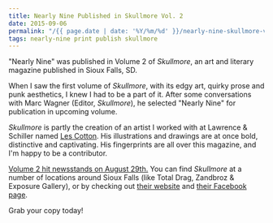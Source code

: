 ```yaml
---
title: Nearly Nine Published in Skullmore Vol. 2
date: 2015-09-06
permalink: "/{{ page.date | date: '%Y/%m/%d' }}/nearly-nine-skullmore-vol-2.html"
tags: nearly-nine print publish skullmore
---
```

"Nearly Nine" was published in Volume 2 of _Skullmore_, an art and literary magazine published in Sioux Falls, SD.

<!--more-->

When I saw the first volume of _Skullmore_, with its edgy art, quirky prose and punk aesthetics, I knew I had to be a part of it. After some conversations with Marc Wagner (Editor, _Skullmore_), he selected "Nearly Nine" for publication in upcoming volume.

_Skullmore_ is partly the creation of an artist I worked with at Lawrence & Schiller named [Les Cotton](https://instagram.com/lecotton). His illustrations and drawings are at once bold, distinctive and captivating. His fingerprints are all over this magazine, and I'm happy to be a contributor.

[Volume 2 hit newsstands on August 29th.](https://www.facebook.com/278782858912798/photos/a.279047422219675.1073741828.278782858912798/298995876891496/?type=1&permPage=1) You can find _Skullmore_ at a number of locations around Sioux Falls (like Total Drag, Zandbroz & Exposure Gallery), or by checking out [their website](http://www.skullmore.com/) and [their Facebook page](https://www.facebook.com/pages/Skullmore/278782858912798).

Grab your copy today!
